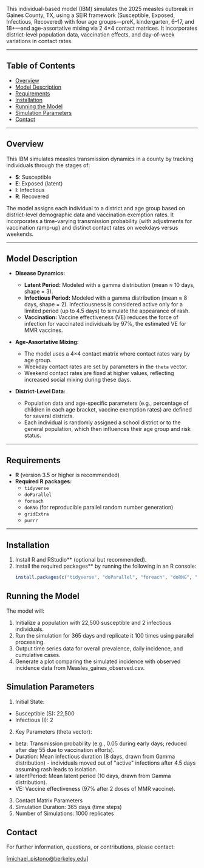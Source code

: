

This individual-based model (IBM) simulates the 2025 measles outbreak in Gaines County, TX, using a SEIR framework 
(Susceptible, Exposed, Infectious, Recovered) with four age groups—preK, kindergarten, 6–17, and 18+—and age-assortative mixing via 2 4×4 contact matrices.
It incorporates district-level population data, vaccination effects, and day-of-week variations in contact rates.

---

## Table of Contents

- [Overview](#overview)
- [Model Description](#model-description)
- [Requirements](#requirements)
- [Installation](#installation)
- [Running the Model](#running-the-model)
- [Simulation Parameters](#simulation-parameters)
- [Contact](#contact)

---

## Overview

This IBM simulates measles transmission dynamics in a county by tracking individuals through the stages of:
- **S**: Susceptible
- **E**: Exposed (latent)
- **I**: Infectious
- **R**: Recovered

The model assigns each individual to a district and age group based on district-level demographic data and vaccination exemption rates. It incorporates a time-varying transmission probability (with adjustments for vaccination ramp-up) and distinct contact rates on weekdays versus weekends.

---

## Model Description

- **Disease Dynamics:**
  - **Latent Period:** Modeled with a gamma distribution (mean ≈ 10 days, shape = 3).
  - **Infectious Period:** Modeled with a gamma distribution (mean ≈ 8 days, shape = 2). Infectiousness is considered active only for a limited period (up to 4.5 days) to simulate the appearance of rash.
  - **Vaccination:** Vaccine effectiveness (VE) reduces the force of infection for vaccinated individuals by 97%, the estimated VE for MMR vaccines.

- **Age-Assortative Mixing:**
  - The model uses a 4×4 contact matrix where contact rates vary by age group.
  - Weekday contact rates are set by parameters in the `theta` vector.
  - Weekend contact rates are fixed at higher values, reflecting increased social mixing during these days.

- **District-Level Data:**
  - Population data and age-specific parameters (e.g., percentage of children in each age bracket, vaccine exemption rates) are defined for several districts.
  - Each individual is randomly assigned a school district or to the general population, which then influences their age group and risk status.

---

## Requirements

- **R** (version 3.5 or higher is recommended)
- **Required R packages:**
  - `tidyverse`
  - `doParallel`
  - `foreach`
  - `doRNG` (for reproducible parallel random number generation)
  - `gridExtra`
  - `purrr`

---

## Installation

1. Install R and RStudio** (optional but recommended).
2. Install the required packages** by running the following in an R console:
   ```r
   install.packages(c("tidyverse", "doParallel", "foreach", "doRNG", "gridExtra", "purrr"))


## Running the Model

The model will:

1. Initialize a population with 22,500 susceptible and 2 infectious individuals.
2. Run the simulation for 365 days and replicate it 100 times using parallel processing.
3. Output time series data for overall prevalence, daily incidence, and cumulative cases.
4. Generate a plot comparing the simulated incidence with observed incidence data from Measles_gaines_observed.csv.

## Simulation Parameters
1. Initial State:
- Susceptible (S): 22,500
- Infectious (I): 2
  
2. Key Parameters (theta vector):
- beta: Transmission probability (e.g., 0.05 during early days; reduced after day 55 due to vaccination efforts).
- Duration: Mean infectious duration (8 days, drawn from Gamma distribution) - individuals moved out of "active" infections after 4.5 days assuming rash leads to isolation.
- latentPeriod: Mean latent period (10 days, drawn from Gamma distribution).
- VE: Vaccine effectiveness (97% after 2 doses of MMR vaccine).

3. Contact Matrix Parameters
4. Simulation Duration: 365 days (time steps)
5. Number of Simulations: 1000 replicates

## Contact
For further information, questions, or contributions, please contact:

[michael_pistono@berkeley.edu]

